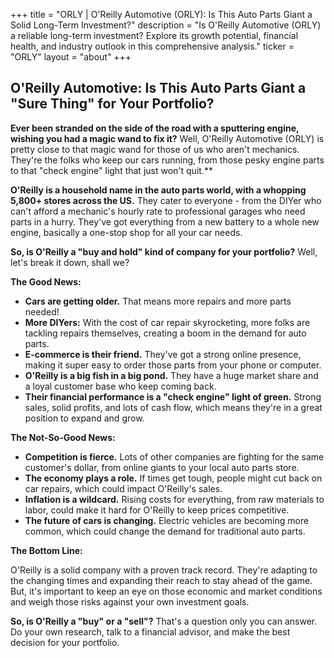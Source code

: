 +++
title = "ORLY |  O'Reilly Automotive (ORLY):  Is This Auto Parts Giant a Solid Long-Term Investment?"
description = "Is O'Reilly Automotive (ORLY) a reliable long-term investment? Explore its growth potential, financial health, and industry outlook in this comprehensive analysis."
ticker = "ORLY"
layout = "about"
+++

        


##  O'Reilly Automotive: Is This Auto Parts Giant a "Sure Thing" for Your Portfolio?

**Ever been stranded on the side of the road with a sputtering engine, wishing you had a magic wand to fix it?** Well,  O'Reilly Automotive (ORLY)  is pretty close to that magic wand for those of us who aren't mechanics. They're the folks who keep our cars running, from those pesky engine parts to that "check engine" light that just won't quit.**

**O'Reilly is a household name in the auto parts world, with a whopping 5,800+ stores across the US.** They cater to everyone - from the DIYer who can't afford a mechanic's hourly rate to professional garages who need parts in a hurry. They've got everything from a new battery to a whole new engine, basically a one-stop shop for all your car needs. 

**So, is O'Reilly a "buy and hold" kind of company for your portfolio?** Well, let's break it down, shall we?

**The Good News:**

* **Cars are getting older.** That means more repairs and more parts needed!  
* **More DIYers:**  With the cost of car repair skyrocketing, more folks are tackling repairs themselves,  creating a boom in the demand for auto parts.
* **E-commerce is their friend.** They've got a strong online presence, making it super easy to order those parts from your phone or computer. 
* **O'Reilly is a big fish in a big pond.**  They have a huge market share and a loyal customer base who keep coming back. 
* **Their financial performance is a "check engine" light of green.** Strong sales, solid profits, and lots of cash flow, which means they're in a great position to expand and grow.

**The Not-So-Good News:**

* **Competition is fierce.**  Lots of other companies are fighting for the same customer's dollar, from online giants to your local auto parts store.
* **The economy plays a role.**  If times get tough, people might cut back on car repairs, which could impact O'Reilly's sales.
* **Inflation is a wildcard.**  Rising costs for everything, from raw materials to labor, could make it hard for O'Reilly to keep prices competitive.
* **The future of cars is changing.**  Electric vehicles are becoming more common, which could change the demand for traditional auto parts.

**The Bottom Line:**  

O'Reilly is a solid company with a proven track record. They're adapting to the changing times and expanding their reach to stay ahead of the game.  But, it's important to keep an eye on those economic and market conditions and weigh those risks against your own investment goals. 

**So, is O'Reilly a "buy" or a "sell"?**  That's a question only you can answer.  Do your own research, talk to a financial advisor, and make the best decision for your portfolio. 

        